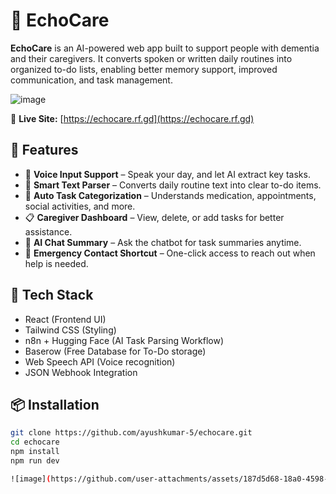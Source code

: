 # 🧠 EchoCare

**EchoCare** is an AI-powered web app built to support people with dementia and their caregivers. It converts spoken or written daily routines into organized to-do lists, enabling better memory support, improved communication, and task management.


![image](https://github.com/user-attachments/assets/3c0b944c-a267-49b4-a8c1-2265668074ec)




🔗 **Live Site:** [https://echocare.rf.gd](https://echocare.rf.gd)

## 🌟 Features

- 🎤 **Voice Input Support** – Speak your day, and let AI extract key tasks.
- 📝 **Smart Text Parser** – Converts daily routine text into clear to-do items.
- 🧾 **Auto Task Categorization** – Understands medication, appointments, social activities, and more.
- 📋 **Caregiver Dashboard** – View, delete, or add tasks for better assistance.
- 💬 **AI Chat Summary** – Ask the chatbot for task summaries anytime.
- 🚨 **Emergency Contact Shortcut** – One-click access to reach out when help is needed.

## 🔧 Tech Stack

- React (Frontend UI)
- Tailwind CSS (Styling)
- n8n + Hugging Face (AI Task Parsing Workflow)
- Baserow (Free Database for To-Do storage)
- Web Speech API (Voice recognition)
- JSON Webhook Integration

## 📦 Installation

```bash
git clone https://github.com/ayushkumar-5/echocare.git
cd echocare
npm install
npm run dev

![image](https://github.com/user-attachments/assets/187d5d68-18a0-4598-8de1-e154d7843f11)

